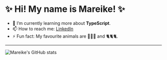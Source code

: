 <!--
**mbosselmann/mbosselmann** is a ✨ _special_ ✨ repository because its `README.md` (this file) appears on your GitHub profile.

Here are some ideas to get you started:

- 🔭 I’m currently working on ...
- 🌱 I’m currently learning ...
- 👯 I’m looking to collaborate on ...
- 🤔 I’m looking for help with ...
- 💬 Ask me about ...
- 📫 How to reach me: ...
- 😄 Pronouns: ...
- ⚡ Fun fact: ...
-->

# ✨ Hi! My name is Mareike! ✨

- 🌱 I’m currently learning more about **TypeScript**.
- 📫 How to reach me: [LinkedIn](https://www.linkedin.com/in/mareike-bosselmann/)
- ⚡ Fun fact: My favourite animals are 🐷🐷🐷 and 🐈🐈🐈.  

---

![Mareike's GitHub stats](https://github-readme-stats.vercel.app/api?username=mbosselmann&show_icons=true&theme=dracula)
